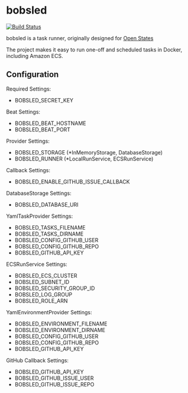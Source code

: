 # bobsled

[![Build Status](https://travis-ci.com/stateautomata/bobsled.svg?branch=master)](https://travis-ci.com/stateautomata/bobsled)

bobsled is a task runner, originally designed for [Open States](https://openstates.org)

The project makes it easy to run one-off and scheduled tasks in Docker, including Amazon ECS.

## Configuration

Required Settings:

- BOBSLED_SECRET_KEY

Beat Settings:

- BOBSLED_BEAT_HOSTNAME
- BOBSLED_BEAT_PORT

Provider Settings:

- BOBSLED_STORAGE (\*InMemoryStorage, DatabaseStorage)
- BOBSLED_RUNNER (\*LocalRunService, ECSRunService)

Callback Settings:

- BOBSLED_ENABLE_GITHUB_ISSUE_CALLBACK

DatabaseStorage Settings:

- BOBSLED_DATABASE_URI

YamlTaskProvider Settings:

- BOBSLED_TASKS_FILENAME
- BOBSLED_TASKS_DIRNAME
- BOBSLED_CONFIG_GITHUB_USER
- BOBSLED_CONFIG_GITHUB_REPO
- BOBSLED_GITHUB_API_KEY

ECSRunService Settings:

- BOBSLED_ECS_CLUSTER
- BOBSLED_SUBNET_ID
- BOBSLED_SECURITY_GROUP_ID
- BOBSLED_LOG_GROUP
- BOBSLED_ROLE_ARN

YamlEnvironmentProvider Settings:

- BOBSLED_ENVIRONMENT_FILENAME
- BOBSLED_ENVIRONMENT_DIRNAME
- BOBSLED_CONFIG_GITHUB_USER
- BOBSLED_CONFIG_GITHUB_REPO
- BOBSLED_GITHUB_API_KEY

GitHub Callback Settings:

- BOBSLED_GITHUB_API_KEY
- BOBSLED_GITHUB_ISSUE_USER
- BOBSLED_GITHUB_ISSUE_REPO
